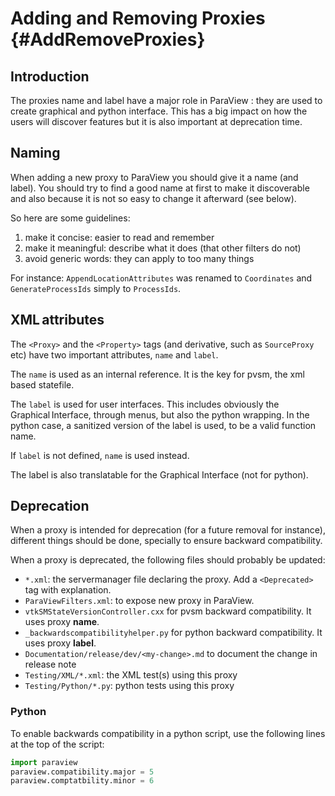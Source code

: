 # Adding and Removing Proxies      {#AddRemoveProxies}

## Introduction

The proxies name and label have a major role in ParaView :
they are used to create graphical and python interface.
This has a big impact on how the users will discover features
but it is also important at deprecation time.

## Naming
When adding a new proxy to ParaView you should give it a name (and label).
You should try to find a good name at first to make it discoverable
and also because it is not so easy to change it afterward (see below).

So here are some guidelines:

  1. make it concise: easier to read and remember
  2. make it meaningful: describe what it does (that other filters do not)
  3. avoid generic words: they can apply to too many things

For instance:
`AppendLocationAttributes` was renamed to `Coordinates`
and `GenerateProcessIds` simply to `ProcessIds`.

## XML attributes
The `<Proxy>` and the `<Property>` tags (and derivative, such as `SourceProxy` etc)
have two important attributes, `name` and `label`.

The `name` is used as an internal reference. It is the key for pvsm, the xml based statefile.

The `label` is used for user interfaces. This includes obviously the Graphical Interface,
through menus, but also the python wrapping.
In the python case, a sanitized version of the label is used, to be a valid function name.

If `label` is not defined, `name` is used instead.

The label is also translatable for the Graphical Interface (not for python).

## Deprecation
When a proxy is intended for deprecation (for a future removal for instance),
different things should be done, specially to ensure backward compatibility.

When a proxy is deprecated, the following files should probably be updated:
 * `*.xml`: the servermanager file declaring the proxy. Add a `<Deprecated>` tag with explanation.
 * `ParaViewFilters.xml`: to expose new proxy in ParaView.
 * `vtkSMStateVersionController.cxx` for pvsm backward compatibility. It uses proxy **name**.
 * `_backwardscompatibilityhelper.py` for python backward compatibility. It uses proxy **label**.
 * `Documentation/release/dev/<my-change>.md` to document the change in release note
 * `Testing/XML/*.xml`: the XML test(s) using this proxy
 * `Testing/Python/*.py`: python tests using this proxy

### Python
To enable backwards compatibility in a python script, use the following lines
at the top of the script:
```python
import paraview
paraview.compatibility.major = 5
paraview.comptatbility.minor = 6
```
